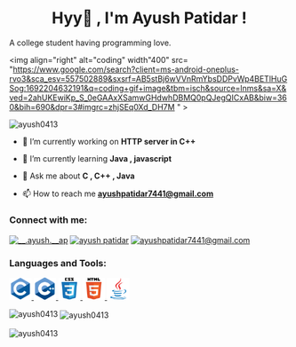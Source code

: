 

<h1 align="center">Hyy👋 , I'm Ayush Patidar !</h1>
<programming">A college student having programming love.</h3>

<img align="right"  alt="coding" width"400"  src= "https://www.google.com/search?client=ms-android-oneplus-rvo3&sca_esv=557502889&sxsrf=AB5stBj6wVVnRmYbsDDPvWp4BETlHuGSog:1692204632191&q=coding+gif+image&tbm=isch&source=lnms&sa=X&ved=2ahUKEwiKp_S_0eGAAxXSamwGHdwhDBMQ0pQJegQICxAB&biw=360&bih=690&dpr=3#imgrc=zhjSEq0Xd_DH7M " >


<p align="left"> <img src="https://komarev.com/ghpvc/?username=ayush0413&label=Profile%20views&color=0e75b6&style=flat" alt="ayush0413" /> </p>

- 🔭 I’m currently working on **HTTP server in C++**

- 🌱 I’m currently learning **Java , javascript**

- 💬 Ask me about **C , C++ , Java**

- 📫 How to reach me **ayushpatidar7441@gmail.com**

<h3 align="left">Connect with me:</h3>
<p align="left">
<a href="https://instagram.com/__.ayush.__ap" target="blank"><img align="center" src="https://raw.githubusercontent.com/rahuldkjain/github-profile-readme-generator/master/src/images/icons/Social/instagram.svg" alt="__.ayush.__ap" height="30" width="40" /></a>
<a href="https://www.leetcode.com/ayush patidar" target="blank"><img align="center" src="https://raw.githubusercontent.com/rahuldkjain/github-profile-readme-generator/master/src/images/icons/Social/leet-code.svg" alt="ayush patidar" height="30" width="40" /></a>
<a href="https://auth.geeksforgeeks.org/user/ayushpatidar7441@gmail.com" target="blank"><img align="center" src="https://raw.githubusercontent.com/rahuldkjain/github-profile-readme-generator/master/src/images/icons/Social/geeks-for-geeks.svg" alt="ayushpatidar7441@gmail.com" height="30" width="40" /></a>
</p>

<h3 align="left">Languages and Tools:</h3>
<p align="left"> <a href="https://www.cprogramming.com/" target="_blank" rel="noreferrer"> <img src="https://raw.githubusercontent.com/devicons/devicon/master/icons/c/c-original.svg" alt="c" width="40" height="40"/> </a> <a href="https://www.w3schools.com/cpp/" target="_blank" rel="noreferrer"> <img src="https://raw.githubusercontent.com/devicons/devicon/master/icons/cplusplus/cplusplus-original.svg" alt="cplusplus" width="40" height="40"/> </a> <a href="https://www.w3schools.com/css/" target="_blank" rel="noreferrer"> <img src="https://raw.githubusercontent.com/devicons/devicon/master/icons/css3/css3-original-wordmark.svg" alt="css3" width="40" height="40"/> </a> <a href="https://www.w3.org/html/" target="_blank" rel="noreferrer"> <img src="https://raw.githubusercontent.com/devicons/devicon/master/icons/html5/html5-original-wordmark.svg" alt="html5" width="40" height="40"/> </a> <a href="https://www.java.com" target="_blank" rel="noreferrer"> <img src="https://raw.githubusercontent.com/devicons/devicon/master/icons/java/java-original.svg" alt="java" width="40" height="40"/> </a> </p>

<p><img align="left" src="https://github-readme-stats.vercel.app/api/top-langs?username=ayush0413&show_icons=true&locale=en&layout=compact" alt="ayush0413" /></p>

<p>&nbsp;<img align="center" src="https://github-readme-stats.vercel.app/api?username=ayush0413&show_icons=true&locale=en" alt="ayush0413" /></p>

<p><img align="center" src="https://github-readme-streak-stats.herokuapp.com/?user=ayush0413&" alt="ayush0413" /></p>

